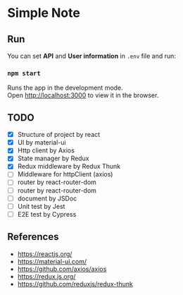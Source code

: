 # Simple Note 


## Run
You can set **API** and **User information** in `.env` file and run:

### `npm start`

Runs the app in the development mode.\
Open [http://localhost:3000](http://localhost:3000) to view it in the browser.


## TODO

- [x] Structure of project by react
- [x] UI by material-ui
- [x] Http client by Axios 
- [x] State manager by Redux
- [x] Redux middleware by Redux Thunk
- [ ] Middleware for httpClient (axios)
- [ ] router by react-router-dom
- [ ] router by react-router-dom
- [ ] document by JSDoc
- [ ] Unit test by Jest
- [ ] E2E test by Cypress

## References
- https://reactjs.org/
- https://material-ui.com/
- https://github.com/axios/axios
- https://redux.js.org/
- https://github.com/reduxjs/redux-thunk